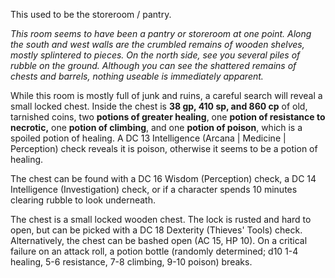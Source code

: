 This used to be the storeroom / pantry.
 
_This room seems to have been a pantry or storeroom at one point. Along the south and west walls are the crumbled remains of wooden shelves, mostly splintered to pieces. On the north side, see you several piles of rubble on the ground. Although you can see the shattered remains of chests and barrels, nothing useable is immediately apparent._
 
While this room is mostly full of junk and ruins, a careful search will reveal a small locked chest. Inside the chest is **38 gp, 410 sp, and 860 cp** of old, tarnished coins, two **potions of greater healing**, one **potion of resistance to necrotic,** one **potion of climbing**, and one **potion of poison**, which is a spoiled potion of healing. A DC 13 Intelligence (Arcana | Medicine | Perception) check reveals it is poison, otherwise it seems to be a potion of healing.
 
The chest can be found with a DC 16 Wisdom (Perception) check, a DC 14 Intelligence (Investigation) check, or if a character spends 10 minutes clearing rubble to look underneath.
 
The chest is a small locked wooden chest. The lock is rusted and hard to open, but can be picked with a DC 18 Dexterity (Thieves' Tools) check. Alternatively, the chest can be bashed open (AC 15, HP 10). On a critical failure on an attack roll, a potion bottle (randomly determined; d10 1-4 healing, 5-6 resistance, 7-8 climbing, 9-10 poison) breaks.